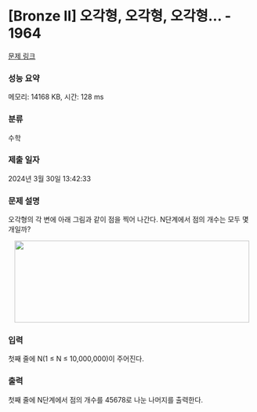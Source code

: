 # [Bronze II] 오각형, 오각형, 오각형… - 1964 

[문제 링크](https://www.acmicpc.net/problem/1964) 

### 성능 요약

메모리: 14168 KB, 시간: 128 ms

### 분류

수학

### 제출 일자

2024년 3월 30일 13:42:33

### 문제 설명

<p>오각형의 각 변에 아래 그림과 같이 점을 찍어 나간다. N단계에서 점의 개수는 모두 몇 개일까?</p>

<p style="text-align: center;"><img alt="" height="167" src="https://www.acmicpc.net/JudgeOnline/upload/201007/55555.png" width="479"></p>

### 입력 

 <p>첫째 줄에 N(1 ≤ N ≤ 10,000,000)이 주어진다.</p>

### 출력 

 <p>첫째 줄에 N단계에서 점의 개수를 45678로 나눈 나머지를 출력한다.</p>

